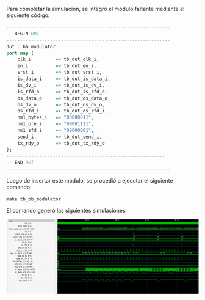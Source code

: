 Para completar la simulación, se integró el módulo faltante mediante el siguiente código:

```vhdl
------------------------------------------------------------
-- BEGIN DUT
------------------------------------------------------------
dut : bb_modulator
port map (
    clk_i         => tb_dut_clk_i,
    en_i          => tb_dut_en_i,
    srst_i        => tb_dut_srst_i,
    is_data_i     => tb_dut_is_data_i,
    is_dv_i       => tb_dut_is_dv_i,
    is_rfd_o      => tb_dut_is_rfd_o,
    os_data_o     => tb_dut_os_data_o,
    os_dv_o       => tb_dut_os_dv_o,
    os_rfd_i      => tb_dut_os_rfd_i,
    nm1_bytes_i   => "00000011",
    nm1_pre_i     => "00001111",
    nm1_sfd_i     => "00000001",
    send_i        => tb_dut_send_i,
    tx_rdy_o      => tb_dut_tx_rdy_o
);
----------------------------------------------------------
-- END DUT
------------------------------------------------------------
```
Luego de insertar este módulo, se procedió a ejecutar el siguiente comando:
```
make tb_bb_modulator
```
El comando generó las siguientes simulaciones

![simulación](../images/sim1.png)